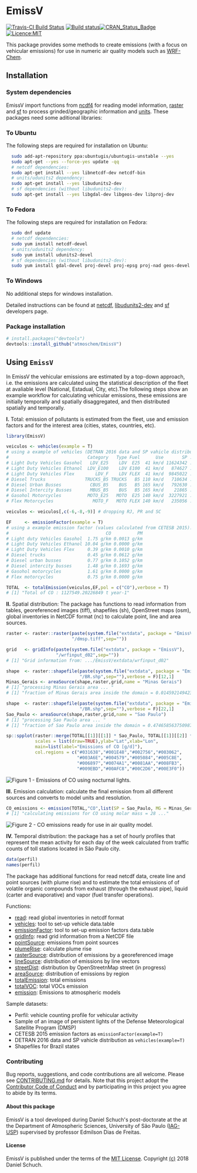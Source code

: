 # EmissV
[![Travis-CI Build Status](https://travis-ci.org/atmoschem/EmissV.svg?branch=master)](https://travis-ci.org/atmoschem/EmissV) [![Build status](https://ci.appveyor.com/api/projects/status/guuaaklaw6uyn4lj?svg=true)](https://ci.appveyor.com/project/Schuch666/emissv)[![CRAN_Status_Badge](http://www.r-pkg.org/badges/version/EmissV)](http://cran.r-project.org/web/packages/EmissV) 
[![Licence:MIT](https://img.shields.io/github/license/hyperium/hyper.svg)](https://opensource.org/licenses/MIT)

This package provides some methods to create emissions (with a focus on vehicular emissions) for use in numeric air quality models such as [WRF-Chem](https://ruc.noaa.gov/wrf/wrf-chem/).

## Installation

### System dependencies 

EmissV import functions from [ncdf4](http://cran.r-project.org/package=ncdf4) for reading model information, [raster](http://cran.r-project.org/package=raster) and [sf](https://cran.r-project.org/web/packages/sf/index.html) to process grinded/geographic information and [units](https://github.com/edzer/units/). These packages need some aditional libraries: 

### To Ubuntu
The following steps are required for installation on Ubuntu:
```bash
  sudo add-apt-repository ppa:ubuntugis/ubuntugis-unstable --yes
  sudo apt-get --yes --force-yes update -qq
  # netcdf dependencies:
  sudo apt-get install --yes libnetcdf-dev netcdf-bin
  # units/udunits2 dependency:
  sudo apt-get install --yes libudunits2-dev
  # sf dependencies (without libudunits2-dev):
  sudo apt-get install --yes libgdal-dev libgeos-dev libproj-dev
```

### To Fedora
The following steps are required for installation on Fedora:
```bash
  sudo dnf update
  # netcdf dependencies:
  sudo yum install netcdf-devel
  # units/udunits2 dependency:
  sudo yum install udunits2-devel
  # sf dependencies (without libudunits2-dev):
  sudo yum install gdal-devel proj-devel proj-epsg proj-nad geos-devel
```

### To Windows
No additional steps for windows installation.

Detailed instructions can be found at [netcdf](https://www.unidata.ucar.edu/software/netcdf/), [libudunits2-dev](https://r-quantities.github.io/units/) and [sf](https://r-spatial.github.io/sf/#installing) developers page.

### Package installation
```r
# install.packages("devtools")
devtools::install_github("atmoschem/EmissV")
```

## Using `EmissV`

In EmissV the vehicular emissions are estimated by a top-down approach, i.e. the emissions are calculated using the statistical description of the fleet at avaliable level (National, Estadual, City, etc).The following steps show an example workflow for calculating vehicular emissions, these emissions are initially temporally and spatially disaggregated, and then distributed spatially and temporally.

**I.** Total: emission of pollutants is estimated from the fleet, use and emission factors and for the interest area (cities, states, countries, etc).

``` r
library(EmissV)

veiculos <- vehicles(example = T)
# using a example of vehicles (DETRAN 2016 data and SP vahicle distribution):
#                              Category   Type Fuel      Use       SP ...
# Light Duty Vehicles Gasohol   LDV_E25    LDV  E25  41 km/d 11624342 ...
# Light Duty Vehicles Ethanol  LDV_E100    LDV E100  41 km/d   874627 ...
# Light Duty Vehicles Flex        LDV_F    LDV FLEX  41 km/d  9845022 ...
# Diesel Trucks               TRUCKS_B5 TRUCKS   B5 110 km/d   710634 ...
# Diesel Urban Busses           CBUS_B5    BUS   B5 165 km/d   792630 ...
# Diesel Intercity Busses       MBUS_B5    BUS   B5 165 km/d    21865 ...
# Gasohol Motorcycles          MOTO_E25   MOTO  E25 140 km/d  3227921 ...
# Flex Motorcycles               MOTO_F   MOTO FLEX 140 km/d   235056 ...

veiculos <- veiculos[,c(-6,-8,-9)] # dropping RJ, PR and SC

EF     <- emissionFactor(example = T)
# using a example emission factor (values calculated from CETESB 2015):
#                                     CO          PM
# Light duty Vehicles Gasohol  1.75 g/km 0.0013 g/km
# Light Duty Vehicles Ethanol 10.04 g/km 0.0000 g/km
# Light Duty Vehicles Flex     0.39 g/km 0.0010 g/km
# Diesel trucks                0.45 g/km 0.0612 g/km
# Diesel urban busses          0.77 g/km 0.1052 g/km
# Diesel intercity busses      1.48 g/km 0.1693 g/km
# Gasohol motorcycles          1.61 g/km 0.0000 g/km
# Flex motorcycles             0.75 g/km 0.0000 g/km

TOTAL  <- totalEmission(veiculos,EF,pol = c("CO"),verbose = T)
# [1] "Total of CO : 1127549.20226849 t year-1"
```

**II.** Spatial distribution: The package has functions to read information from tables, georeferenced images (tiff), shapefiles (sh), OpenStreet maps (osm), global inventories in NetCDF format (nc) to calculate point, line and area sources.

``` r
raster <- raster::raster(paste(system.file("extdata", package = "EmissV"),
                         "/dmsp.tiff",sep=""))

grid   <- gridInfo(paste(system.file("extdata", package = "EmissV"),
                   "/wrfinput_d02",sep=""))
# [1] "Grid information from: .../EmissV/extdata/wrfinput_d02"

shape  <- raster::shapefile(paste(system.file("extdata", package = "EmissV"),
                            "/BR.shp",sep=""),verbose = F)[12,1]
Minas_Gerais <- areaSource(shape,raster,grid,name = "Minas Gerais")
# [1] "processing Minas Gerais area ... "
# [1] "fraction of Minas Gerais area inside the domain = 0.0145921494236101"

shape  <- raster::shapefile(paste(system.file("extdata", package = "EmissV"),
                            "/BR.shp",sep=""),verbose = F)[22,1]
Sao_Paulo <- areaSource(shape,raster,grid,name = "Sao Paulo")
# [1] "processing Sao Paulo area ... "
# [1] "fraction of Sao Paulo area inside the domain = 0.474658563750987"

sp::spplot(raster::merge(TOTAL[[1]][[1]] * Sao_Paulo, TOTAL[[1]][[2]] * Minas_Gerais),
           scales = list(draw=TRUE),ylab="Lat",xlab="Lon",
           main=list(label="Emissions of CO [g/d]"),
           col.regions = c("#031638","#001E48","#002756","#003062",
                           "#003A6E","#004579","#005084","#005C8E",
                           "#006897","#0074A1","#0081AA","#008FB3",
                           "#009EBD","#00AFC8","#00C2D6","#00E3F0"))
```
![*Figure 1* - Emissions of CO using nocturnal lights.](https://raw.githubusercontent.com/atmoschem/EmissV/master/CO_all.png)

**III.** Emission calculation: calculate the final emission from all different sources and converts to model units and resolution.
``` r
CO_emissions <- emission(TOTAL,"CO",list(SP = Sao_Paulo, MG = Minas_Gerais),grid,mm=28, plot = T)
# [1] "calculating emissions for CO using molar mass = 28 ..."
```
![*Figure 2* - CO emissions ready for use in air quality model.](https://raw.githubusercontent.com/atmoschem/EmissV/master/CO_final.png)

**IV.** Temporal distribution: the package has a set of hourly profiles that represent the mean activity for each day of the week calculated from traffic counts of toll stations located in São Paulo city.
``` r
data(perfil)
names(perfil)
```

The package has additional functions for read netcdf data, create line and point sources (with plume rise) and to estimate the total emissions of of volatile organic compounds from exhaust (through the exhaust pipe), liquid (carter and evaporative) and  vapor (fuel transfer operations).

Functions:

- [read](https://atmoschem.github.io/EmissV/reference/read.html): read global inventories in netcdf format
- [vehicles](https://atmoschem.github.io/EmissV/reference/vehicles.html): tool to set-up vehicle data.table
- [emissionFactor](https://atmoschem.github.io/EmissV/reference/emissionFactor.html): tool to set-up emission factors data.table
- [gridInfo](https://atmoschem.github.io/EmissV/reference/gridInfo.html): read grid information from a NetCDF file
- [pointSource](https://atmoschem.github.io/EmissV/reference/pointSource.html): emissions from point sources
- [plumeRise](https://atmoschem.github.io/EmissV/reference/plumeRise.html): calculate plume rise
- [rasterSource](https://atmoschem.github.io/EmissV/reference/rasterSource.html): distribution of emissions by a georeferenced image
- [lineSource](https://atmoschem.github.io/EmissV/reference/lineSource.html): distribution of emissions by line vectors
- [streetDist](https://atmoschem.github.io/EmissV/reference/streetDist.html): distribution by OpenStreetnMap street (in progress)
- [areaSource](https://atmoschem.github.io/EmissV/reference/areaSource.html): distribution of emissions by region
- [totalEmission](https://atmoschem.github.io/EmissV/reference/totalEmission.html): total emissions
- [totalVOC](https://atmoschem.github.io/EmissV/reference/totalVOC.html): total VOCs emission
- [emission](https://atmoschem.github.io/EmissV/reference/emission.html): Emissions to atmospheric models

Sample datasets:

- Perfil: vehicle counting profile for vehicular activity
- Sample of an image of persistent lights of the Defense Meteorological Satellite Program (DMSP)
- CETESB 2015 emission factors as ```emissionFactor(example=T)```
- DETRAN 2016 data and SP vahicle distribution as ```vehicles(example=T)```
- Shapefiles for Brazil states


### Contributing

Bug reports, suggestions, and code contributions are all welcome. Please see [CONTRIBUTING.md](https://github.com/atmoschem/EmissV/blob/master/CONTRIBUTING.md) for details. Note that this project adopt the [Contributor Code of Conduct](https://github.com/atmoschem/EmissV/blob/master/CONDUCT.md) and by participating in this project you agree to abide by its terms.

#### About this package

EmissV is a tool developed during Daniel Schuch's post-doctorate at the at the Department of Atmospheric Sciences, University of São Paulo ([IAG-USP](http://www.iag.usp.br/atmosfericas/)) supervised by professor Edmilson Dias de Freitas.

#### License

EmissV is published under the terms of the [MIT License](https://opensource.org/licenses/MIT). Copyright [(c)](https://raw.githubusercontent.com/atmoschem/emissv/master/LICENSE) 2018 Daniel Schuch.
